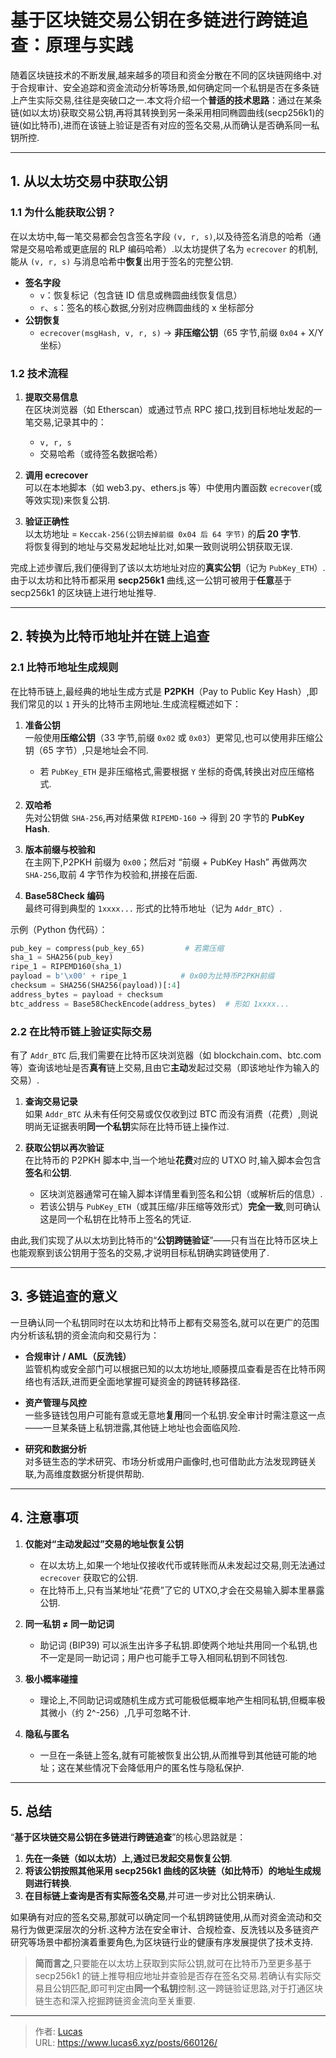 # 基于区块链交易公钥在多链进行跨链追查：原理与实践


随着区块链技术的不断发展,越来越多的项目和资金分散在不同的区块链网络中.对于合规审计、安全追踪和资金流动分析等场景,如何确定同一个私钥是否在多条链上产生实际交易,往往是突破口之一.本文将介绍一个**普适的技术思路**：通过在某条链(如以太坊)获取交易公钥,再将其转换到另一条采用相同椭圆曲线(secp256k1)的链(如比特币),进而在该链上验证是否有对应的签名交易,从而确认是否确系同一私钥所控.

---

## 1. 从以太坊交易中获取公钥

### 1.1 为什么能获取公钥？

在以太坊中,每一笔交易都会包含签名字段 `(v, r, s)`,以及待签名消息的哈希（通常是交易哈希或更底层的 RLP 编码哈希）.以太坊提供了名为 `ecrecover` 的机制,能从 `(v, r, s)` 与消息哈希中**恢复**出用于签名的完整公钥.

- **签名字段**  
  - `v`：恢复标记（包含链 ID 信息或椭圆曲线恢复信息）  
  - `r`、`s`：签名的核心数据,分别对应椭圆曲线的 x 坐标部分  
- **公钥恢复**  
  - `ecrecover(msgHash, v, r, s)` → **非压缩公钥**（65 字节,前缀 `0x04` + X/Y 坐标）

### 1.2 技术流程

1. **提取交易信息**  
   在区块浏览器（如 Etherscan）或通过节点 RPC 接口,找到目标地址发起的一笔交易,记录其中的：  
   - `v, r, s`  
   - 交易哈希（或待签名数据哈希）

2. **调用 ecrecover**  
   可以在本地脚本（如 web3.py、ethers.js 等）中使用内置函数 `ecrecover`(或等效实现)来恢复公钥.

3. **验证正确性**  
   以太坊地址 = `Keccak-256(公钥去掉前缀 0x04 后 64 字节)` 的**后 20 字节**.  
   将恢复得到的地址与交易发起地址比对,如果一致则说明公钥获取无误.

完成上述步骤后,我们便得到了该以太坊地址对应的**真实公钥**（记为 `PubKey_ETH`）.由于以太坊和比特币都采用 **secp256k1** 曲线,这一公钥可被用于**任意**基于 secp256k1 的区块链上进行地址推导.

---

## 2. 转换为比特币地址并在链上追查

### 2.1 比特币地址生成规则

在比特币链上,最经典的地址生成方式是 **P2PKH**（Pay to Public Key Hash）,即我们常见的以 `1` 开头的比特币主网地址.生成流程概述如下：

1. **准备公钥**  
   一般使用**压缩公钥**（33 字节,前缀 `0x02` 或 `0x03`）更常见,也可以使用非压缩公钥（65 字节）,只是地址会不同.  
   - 若 `PubKey_ETH` 是非压缩格式,需要根据 `Y` 坐标的奇偶,转换出对应压缩格式.

2. **双哈希**  
   先对公钥做 `SHA-256`,再对结果做 `RIPEMD-160` → 得到 20 字节的 **PubKey Hash**.

3. **版本前缀与校验和**  
   在主网下,P2PKH 前缀为 `0x00`；然后对 “前缀 + PubKey Hash” 再做两次 `SHA-256`,取前 4 字节作为校验和,拼接在后面.

4. **Base58Check 编码**  
   最终可得到典型的 `1xxxx...` 形式的比特币地址（记为 `Addr_BTC`）.

示例（Python 伪代码）：

```python
pub_key = compress(pub_key_65)         # 若需压缩
sha_1 = SHA256(pub_key)
ripe_1 = RIPEMD160(sha_1)
payload = b'\x00' + ripe_1            # 0x00为比特币P2PKH前缀
checksum = SHA256(SHA256(payload))[:4]
address_bytes = payload + checksum
btc_address = Base58CheckEncode(address_bytes)  # 形如 1xxxx...
```

### 2.2 在比特币链上验证实际交易

有了 `Addr_BTC` 后,我们需要在比特币区块浏览器（如 blockchain.com、btc.com 等）查询该地址是否**真有**链上交易,且由它**主动**发起过交易（即该地址作为输入的交易）.

1. **查询交易记录**  
   如果 `Addr_BTC` 从未有任何交易或仅仅收到过 BTC 而没有消费（花费）,则说明尚无证据表明**同一个私钥**实际在比特币链上操作过.

2. **获取公钥以再次验证**  
   在比特币的 P2PKH 脚本中,当一个地址**花费**对应的 UTXO 时,输入脚本会包含**签名**和**公钥**.  
   - 区块浏览器通常可在输入脚本详情里看到签名和公钥（或解析后的信息）.  
   - 若该公钥与 `PubKey_ETH`（或其压缩/非压缩等效形式）**完全一致**,则可确认这是同一个私钥在比特币上签名的凭证.

由此,我们实现了从以太坊到比特币的“**公钥跨链验证**”——只有当在比特币区块上也能观察到该公钥用于签名的交易,才说明目标私钥确实跨链使用了.

---

## 3. 多链追查的意义

一旦确认同一个私钥同时在以太坊和比特币上都有交易签名,就可以在更广的范围内分析该私钥的资金流向和交易行为：

- **合规审计 / AML（反洗钱）**  
  监管机构或安全部门可以根据已知的以太坊地址,顺藤摸瓜查看是否在比特币网络也有活跃,进而更全面地掌握可疑资金的跨链转移路径.

- **资产管理与风控**  
  一些多链钱包用户可能有意或无意地**复用**同一个私钥.安全审计时需注意这一点——一旦某条链上私钥泄露,其他链上地址也会面临风险.

- **研究和数据分析**  
  对多链生态的学术研究、市场分析或用户画像时,也可借助此方法发现跨链关联,为高维度数据分析提供帮助.

---

## 4. 注意事项

1. **仅能对“主动发起过”交易的地址恢复公钥**  
   - 在以太坊上,如果一个地址仅接收代币或转账而从未发起过交易,则无法通过 `ecrecover` 获取它的公钥.  
   - 在比特币上,只有当某地址“花费”了它的 UTXO,才会在交易输入脚本里暴露公钥.

2. **同一私钥 ≠ 同一助记词**  
   - 助记词 (BIP39) 可以派生出许多子私钥.即使两个地址共用同一个私钥,也不一定是同一助记词；用户也可能手工导入相同私钥到不同钱包.

3. **极小概率碰撞**  
   - 理论上,不同助记词或随机生成方式可能极低概率地产生相同私钥,但概率极其微小（约 2^-256）,几乎可忽略不计.

4. **隐私与匿名**  
   - 一旦在一条链上签名,就有可能被恢复出公钥,从而推导到其他链可能的地址；这在某些情况下会降低用户的匿名性与隐私保护.

---

## 5. 总结

“**基于区块链交易公钥在多链进行跨链追查**”的核心思路就是：

1. **先在一条链（如以太坊）上,通过已发起交易恢复公钥**.  
2. **将该公钥按照其他采用 secp256k1 曲线的区块链（如比特币）的地址生成规则进行转换**.  
3. **在目标链上查询是否有实际签名交易**,并可进一步对比公钥来确认.

如果确有对应的签名交易,那就可以确定同一个私钥跨链使用,从而对资金流动和交易行为做更深层次的分析.这种方法在安全审计、合规检查、反洗钱以及多链资产研究等场景中都扮演着重要角色,为区块链行业的健康有序发展提供了技术支持.

> **简而言之**,只要能在以太坊上获取到实际公钥,就可在比特币乃至更多基于 secp256k1 的链上推导相应地址并查验是否存在签名交易.若确认有实际交易且公钥匹配,即可判定由**同一个私钥**控制.这一跨链验证思路,对于打通区块链生态和深入挖掘跨链资金流向至关重要.


---

> 作者: [Lucas](https://www.lucas6.xyz)  
> URL: https://www.lucas6.xyz/posts/660126/  

